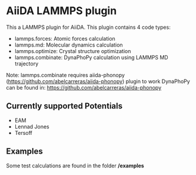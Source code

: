 
AiiDA LAMMPS plugin
====================

This a LAMMPS plugin for AiiDA. 
This plugin contains 4 code types:

- lammps.forces: Atomic forces calculation
- lammps.md: Molecular dynamics calculation
- lammps.optimize: Crystal structure optimization
- lammps.combinate: DynaPhoPy calculation using LAMMPS MD trajectory


Note: lammps.combinate requires aiida-phonopy (https://github.com/abelcarreras/aiida-phonopy) 
plugin to work DynaPhoPy can be found in: https://github.com/abelcarreras/aiida-phonopy

Currently supported Potentials
------------------------------
 - EAM
 - Lennad Jones
 - Tersoff
 
 
Examples
--------
Some test calculations are found in the folder **/examples**
